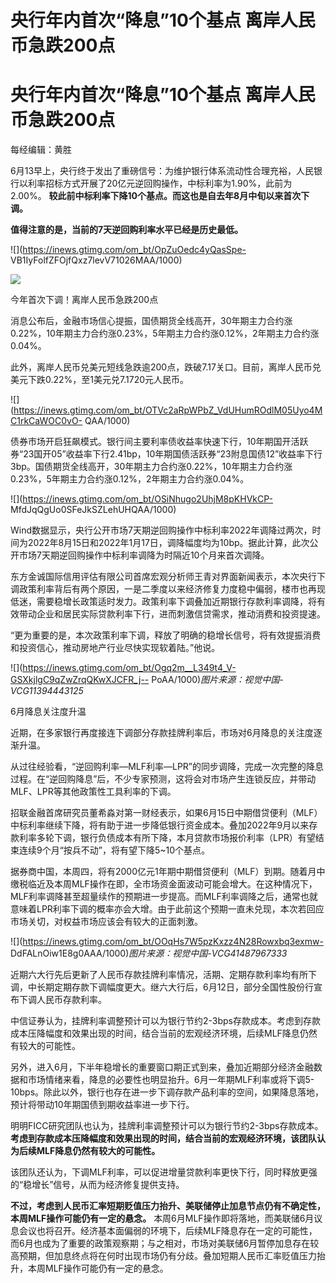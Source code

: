 # 央行年内首次“降息”10个基点 离岸人民币急跌200点

# 央行年内首次“降息”10个基点 离岸人民币急跌200点

每经编辑：黄胜

6月13早上，央行终于发出了重磅信号：为维护银行体系流动性合理充裕，人民银行以利率招标方式开展了20亿元逆回购操作，中标利率为1.90%，此前为2.00%。
**较此前中标利率下降10个基点。而这也是自去年8月中旬以来首次下调。**

**值得注意的是，当前的7天逆回购利率水平已经是历史最低。**

![](https://inews.gtimg.com/om_bt/OpZuOedc4yQasSpe-
VB1IyFolfZFOjfQxz7levV71026MAA/1000)

![](https://inews.gtimg.com/om_bt/OriyecxKao9yZVXSHUMS1iVlGPVfISlwcddxMJwLg33fkAA/1000)

今年首次下调！离岸人民币急跌200点

消息公布后，金融市场信心提振，国债期货全线高开，30年期主力合约涨0.22%，10年期主力合约涨0.23%，5年期主力合约涨0.12%，2年期主力合约涨0.04%。

此外，离岸人民币兑美元短线急跌逾200点，跌破7.17关口。目前，离岸人民币兑美元下跌0.22%，至1美元兑7.1720元人民币。

![](https://inews.gtimg.com/om_bt/OTVc2aRpWPbZ_VdUHumROdlM05Uyo4MC1rkCaWOC0vO-
QAA/1000)

债券市场开启狂飙模式。银行间主要利率债收益率快速下行，10年期国开活跃券“23国开05”收益率下行2.41bp，10年期国债活跃券“23附息国债12”收益率下行3bp。国债期货全线高开，30年期主力合约涨0.22%，10年期主力合约涨0.23%，5年期主力合约涨0.12%，2年期主力合约涨0.04%。

![](https://inews.gtimg.com/om_bt/OSiNhugo2UhjM8pKHVkCP-
MfdJqQgUo0SFeJkSZLehUHQAA/1000)

Wind数据显示，央行公开市场7天期逆回购操作中标利率2022年调降过两次，时间为2022年8月15日和2022年1月17日，调降幅度均为10bp。据此计算，此次公开市场7天期逆回购操作中标利率调降为时隔近10个月来首次调降。

东方金诚国际信用评估有限公司首席宏观分析师王青对界面新闻表示，本次央行下调政策利率背后有两个原因，一是二季度以来经济修复力度稳中偏弱，楼市也再现低迷，需要稳增长政策适时发力。政策利率下调叠加近期银行存款利率调降，将有效带动企业和居民实际贷款利率下行，进而刺激信贷需求，推动消费和投资提速。

“更为重要的是，本次政策利率下调，释放了明确的稳增长信号，将有效提振消费和投资信心，推动房地产行业尽快实现软着陆。”他说。

![](https://inews.gtimg.com/om_bt/Ogq2m__L349t4_V-GSXkjlgC9qZwZrqQKwXJCFR_j--
PoAA/1000)_图片来源：视觉中国-VCG11394443125_

6月降息关注度升温

近期，在多家银行再度接连下调部分存款挂牌利率后，市场对6月降息的关注度逐渐升温。

从过往经验看，“逆回购利率—MLF利率—LPR”的同步调降，完成一次完整的降息过程。在“逆回购降息”后，不少专家预测，这将会对市场产生连锁反应，并带动MLF、LPR等其他政策性工具利率的下调。

招联金融首席研究员董希淼对第一财经表示，如果6月15日中期借贷便利（MLF）中标利率继续下降，将有助于进一步降低银行资金成本。叠加2022年9月以来存款利率多轮下调，银行负债成本有所下降，本月贷款市场报价利率（LPR）有望结束连续9个月“按兵不动”，将有望下降5~10个基点。

据券商中国，本周四，将有2000亿元1年期中期借贷便利（MLF）到期。随着月中缴税临近及本周MLF操作在即，全市场资金面波动可能会增大。在这种情况下，MLF利率调降甚至超量续作的预期进一步提高。而MLF利率调降之后，通常也就意味着LPR利率下调的概率亦会大增。由于此前这个预期一直未兑现，本次若回应市场关切，对权益市场应该会有较大的正面刺激。

![](https://inews.gtimg.com/om_bt/OOqHs7W5pzKxzz4N28Rowxbq3exmw-
DdFALnOiw1E8g0AAA/1000)_图片来源：视觉中国-VCG41487967333_

近期六大行先后更新了人民币存款挂牌利率情况，活期、定期存款利率均有所下调，中长期定期存款下调幅度更大。继六大行后，6月12日，部分全国性股份行宣布下调人民币存款利率。

中信证券认为，挂牌利率调整预计可以为银行节约2-3bps存款成本。考虑到存款成本压降幅度和效果出现的时间，结合当前的宏观经济环境，后续MLF降息仍然有较大的可能性。

另外，进入6月，下半年稳增长的重要窗口期正式到来，叠加近期部分经济金融数据和市场情绪来看，降息的必要性也明显抬升。6月一年期MLF利率或将下调5-10bps。除此以外，银行也存在进一步下调存款产品利率的空间，如果降息落地，预计将带动10年期国债到期收益率进一步下行。

明明FICC研究团队也认为，挂牌利率调整预计可以为银行节约2-3bps存款成本。
**考虑到存款成本压降幅度和效果出现的时间，结合当前的宏观经济环境，该团队认为后续MLF降息仍然有较大的可能性。**

该团队还认为，下调MLF利率，可以促进增量贷款利率更快下行，同时释放更强的“稳增长”信号，从而为经济修复提供支持。

**不过，考虑到人民币汇率短期贬值压力抬升、美联储停止加息节点仍有不确定性，本周MLF操作可能仍有一定的悬念。**
本周6月MLF操作即将落地，而美联储6月议息会议也将召开。经济基本面偏弱的环境下，后续MLF降息存在一定的可能性，而6月也成为了重要的政策观察期；与之相对，市场对美联储6月暂停加息存在较高预期，但加息终点将在何时出现市场仍有分歧。叠加短期人民币汇率贬值压力抬升，本周MLF操作可能仍有一定的悬念。

